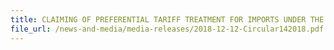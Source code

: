 ```yaml
---
title: CLAIMING OF PREFERENTIAL TARIFF TREATMENT FOR IMPORTS UNDER THE COMPREHENSIVE AND PROGRESSIVE AGREEMENT FOR TRANS-PACIFIC PARTNERSHIP (CPTPP) 
file_url: /news-and-media/media-releases/2018-12-12-Circular142018.pdf
---
```

